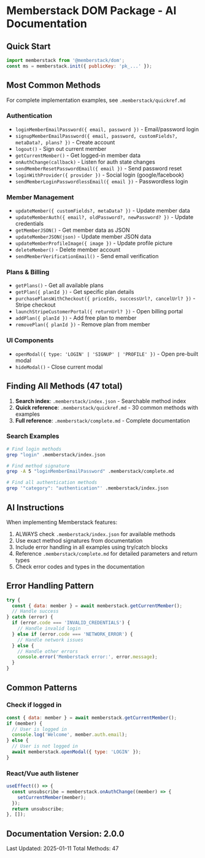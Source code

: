 <!-- MEMBERSTACK-AI-DOCS-START -->
# Memberstack DOM Package - AI Documentation

## Quick Start
```javascript
import memberstack from '@memberstack/dom';
const ms = memberstack.init({ publicKey: 'pk_...' });
```

## Most Common Methods

For complete implementation examples, see `.memberstack/quickref.md`

### Authentication
- `loginMemberEmailPassword({ email, password })` - Email/password login
- `signupMemberEmailPassword({ email, password, customFields?, metaData?, plans? })` - Create account
- `logout()` - Sign out current member
- `getCurrentMember()` - Get logged-in member data
- `onAuthChange(callback)` - Listen for auth state changes
- `sendMemberResetPasswordEmail({ email })` - Send password reset
- `loginWithProvider({ provider })` - Social login (google/facebook)
- `sendMemberLoginPasswordlessEmail({ email })` - Passwordless login

### Member Management
- `updateMember({ customFields?, metaData? })` - Update member data
- `updateMemberAuth({ email?, oldPassword?, newPassword? })` - Update credentials
- `getMemberJSON()` - Get member data as JSON
- `updateMemberJSON(json)` - Update member JSON data
- `updateMemberProfileImage({ image })` - Update profile picture
- `deleteMember()` - Delete member account
- `sendMemberVerificationEmail()` - Send email verification

### Plans & Billing
- `getPlans()` - Get all available plans
- `getPlan({ planId })` - Get specific plan details
- `purchasePlansWithCheckout({ priceIds, successUrl?, cancelUrl? })` - Stripe checkout
- `launchStripeCustomerPortal({ returnUrl? })` - Open billing portal
- `addPlan({ planId })` - Add free plan to member
- `removePlan({ planId })` - Remove plan from member

### UI Components
- `openModal({ type: 'LOGIN' | 'SIGNUP' | 'PROFILE' })` - Open pre-built modal
- `hideModal()` - Close current modal

## Finding All Methods (47 total)

1. **Search index**: `.memberstack/index.json` - Searchable method index
2. **Quick reference**: `.memberstack/quickref.md` - 30 common methods with examples
3. **Full reference**: `.memberstack/complete.md` - Complete documentation

### Search Examples
```bash
# Find login methods
grep "login" .memberstack/index.json

# Find method signature
grep -A 5 "loginMemberEmailPassword" .memberstack/complete.md

# Find all authentication methods
grep '"category": "authentication"' .memberstack/index.json
```

## AI Instructions

When implementing Memberstack features:
1. ALWAYS check `.memberstack/index.json` for available methods
2. Use exact method signatures from documentation
3. Include error handling in all examples using try/catch blocks
4. Reference `.memberstack/complete.md` for detailed parameters and return types
5. Check error codes and types in the documentation

## Error Handling Pattern

```javascript
try {
  const { data: member } = await memberstack.getCurrentMember();
  // Handle success
} catch (error) {
  if (error.code === 'INVALID_CREDENTIALS') {
    // Handle invalid login
  } else if (error.code === 'NETWORK_ERROR') {
    // Handle network issues
  } else {
    // Handle other errors
    console.error('Memberstack error:', error.message);
  }
}
```

## Common Patterns

### Check if logged in
```javascript
const { data: member } = await memberstack.getCurrentMember();
if (member) {
  // User is logged in
  console.log('Welcome', member.auth.email);
} else {
  // User is not logged in
  await memberstack.openModal({ type: 'LOGIN' });
}
```

### React/Vue auth listener
```javascript
useEffect(() => {
  const unsubscribe = memberstack.onAuthChange((member) => {
    setCurrentMember(member);
  });
  return unsubscribe;
}, []);
```

## Documentation Version: 2.0.0
Last Updated: 2025-01-11
Total Methods: 47
<!-- MEMBERSTACK-AI-DOCS-END -->